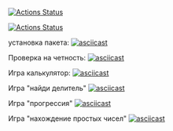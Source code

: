 
[![Actions Status](https://github.com/Nidenai/python-project-lvl1/workflows/hexlet-check/badge.svg)](https://github.com/Nidenai/python-project-lvl1/actions)

[![Actions Status](https://github.com/Nidenai/python-project-lvl1/workflows/python-package/badge.svg)](https://github.com/Nidenai/python-project-lvl1/actions)



установка пакета: [![asciicast](https://asciinema.org/a/Ti3SSN0mo9jXO0iarBf4gHQxx.svg)](https://asciinema.org/a/Ti3SSN0mo9jXO0iarBf4gHQxx)

Проверка на четность: [![asciicast](https://asciinema.org/a/tZYS9HFfMHAouieukieXJiMCx.svg)](https://asciinema.org/a/tZYS9HFfMHAouieukieXJiMCx)

Игра калькулятор: [![asciicast](https://asciinema.org/a/4jCu5puIqEVuI3bTQIpJ61n2w.svg)](https://asciinema.org/a/4jCu5puIqEVuI3bTQIpJ61n2w)

Игра "найди делитель" [![asciicast](https://asciinema.org/a/HbBG8gGT5KjVt2ebA8wygr6hh.svg)](https://asciinema.org/a/HbBG8gGT5KjVt2ebA8wygr6hh)

Игра "прогрессия" [![asciicast](https://asciinema.org/a/CvnJY5NLVlifFBj33fUs5oVsY.svg)](https://asciinema.org/a/CvnJY5NLVlifFBj33fUs5oVsY)

Игра "нахождение простых чисел" [![asciicast](https://asciinema.org/a/Hi0JUoUQWmiJjBPfuIC6zVlAF.svg)](https://asciinema.org/a/Hi0JUoUQWmiJjBPfuIC6zVlAF)